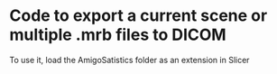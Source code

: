 # Code to export a current scene or multiple .mrb files to DICOM
To use it, load the AmigoSatistics folder as an extension in Slicer